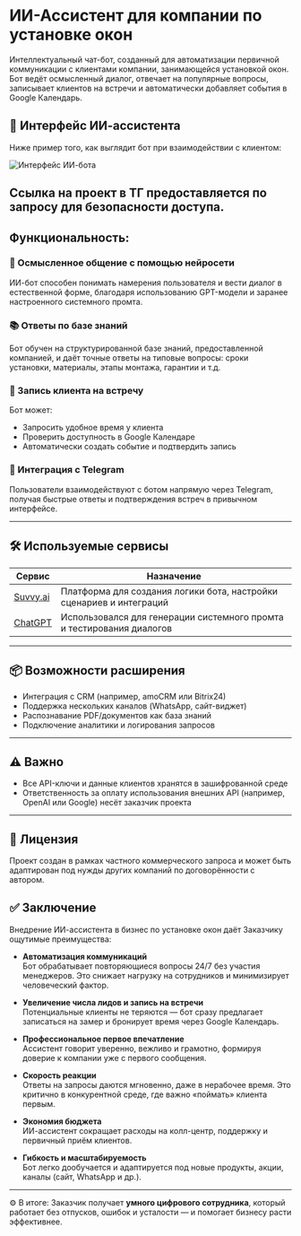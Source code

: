 # ИИ-Ассистент для компании по установке окон

Интеллектуальный чат-бот, созданный для автоматизации первичной коммуникации с клиентами компании, занимающейся установкой окон. Бот ведёт осмысленный диалог, отвечает на популярные вопросы, записывает клиентов на встречи и автоматически добавляет события в Google Календарь.

## 💬 Интерфейс ИИ-ассистента

Ниже пример того, как выглядит бот при взаимодействии с клиентом:

![Интерфейс ИИ-бота]([./assets/interface-preview.jp](https://github.com/EkaterinaChupina/ai-assistant/blob/main/Pic%20interface.jpg)g)


Ссылка на проект в ТГ предоставляется по запросу для безопасности доступа.
---

## Функциональность:

### 🤖 Осмысленное общение с помощью нейросети
ИИ-бот способен понимать намерения пользователя и вести диалог в естественной форме, благодаря использованию GPT-модели и заранее настроенного системного промта.

### 📚 Ответы по базе знаний
Бот обучен на структурированной базе знаний, предоставленной компанией, и даёт точные ответы на типовые вопросы: сроки установки, материалы, этапы монтажа, гарантии и т.д.

### 📅 Запись клиента на встречу
Бот может:
- Запросить удобное время у клиента
- Проверить доступность в Google Календаре
- Автоматически создать событие и подтвердить запись

### 💬 Интеграция с Telegram
Пользователи взаимодействуют с ботом напрямую через Telegram, получая быстрые ответы и подтверждения встреч в привычном интерфейсе.

---

## 🛠 Используемые сервисы

| Сервис | Назначение |
|--------|------------|
| [Suvvy.ai](https://app.suvvy.ai/) | Платформа для создания логики бота, настройки сценариев и интеграций |
| [ChatGPT](https://chatgpt.com) | Использовался для генерации системного промта и тестирования диалогов |

---

## 📦 Возможности расширения

- Интеграция с CRM (например, amoCRM или Bitrix24)
- Поддержка нескольких каналов (WhatsApp, сайт-виджет)
- Распознавание PDF/документов как база знаний
- Подключение аналитики и логирования запросов

---

## ⚠️ Важно

- Все API-ключи и данные клиентов хранятся в зашифрованной среде
- Ответственность за оплату использования внешних API (например, OpenAI или Google) несёт заказчик проекта

---

## 📄 Лицензия

Проект создан в рамках частного коммерческого запроса и может быть адаптирован под нужды других компаний по договорённости с автором.

## ✅ Заключение

Внедрение ИИ-ассистента в бизнес по установке окон даёт Заказчику ощутимые преимущества:

- **Автоматизация коммуникаций**  
  Бот обрабатывает повторяющиеся вопросы 24/7 без участия менеджеров. Это снижает нагрузку на сотрудников и минимизирует человеческий фактор.

- **Увеличение числа лидов и запись на встречи**  
  Потенциальные клиенты не теряются — бот сразу предлагает записаться на замер и бронирует время через Google Календарь.

- **Профессиональное первое впечатление**  
  Ассистент говорит уверенно, вежливо и грамотно, формируя доверие к компании уже с первого сообщения.

- **Скорость реакции**  
  Ответы на запросы даются мгновенно, даже в нерабочее время. Это критично в конкурентной среде, где важно «поймать» клиента первым.

- **Экономия бюджета**  
  ИИ-ассистент сокращает расходы на колл-центр, поддержку и первичный приём клиентов.

- **Гибкость и масштабируемость**  
  Бот легко дообучается и адаптируется под новые продукты, акции, каналы (сайт, WhatsApp и др.).

---

⚙️ В итоге: Заказчик получает **умного цифрового сотрудника**, который работает без отпусков, ошибок и усталости — и помогает бизнесу расти эффективнее.


